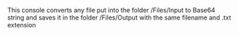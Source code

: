 This console converts any file put into the folder /Files/Input to Base64 string and saves it in the folder /Files/Output with the same filename and .txt extension